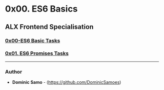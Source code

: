 # 0x00. ES6 Basics

## ALX Frontend Specialisation

### [0x00-ES6 Basic Tasks](0x00-ES6_basic)

### [0x01. ES6 Promises Tasks](0x01-ES6_promise)

---

### Author
* **Dominic Samo** - (https://github.com/DominicSamoes)
